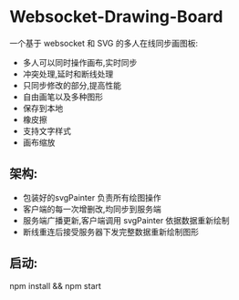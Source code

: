 # Websocket-Drawing-Board
一个基于 websocket 和 SVG 的多人在线同步画图板:
* 多人可以同时操作画布,实时同步
* 冲突处理,延时和断线处理
* 只同步修改的部分,提高性能
* 自由画笔以及多种图形
* 保存到本地
* 橡皮擦
* 支持文字样式
* 画布缩放

## 架构:
* 包装好的svgPainter 负责所有绘图操作
* 客户端的每一次增删改,均同步到服务端
* 服务端广播更新,客户端调用 svgPainter 依据数据重新绘制
* 断线重连后接受服务器下发完整数据重新绘制图形

## 启动:
npm install && npm start
